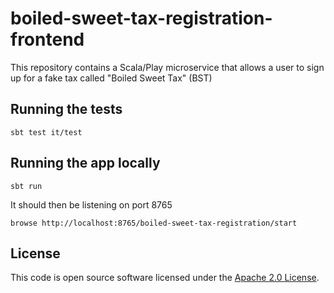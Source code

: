 # boiled-sweet-tax-registration-frontend

This repository contains a Scala/Play microservice that allows a user to sign up for a fake tax called "Boiled Sweet Tax" (BST)

## Running the tests

    sbt test it/test

## Running the app locally

    sbt run

It should then be listening on port 8765

    browse http://localhost:8765/boiled-sweet-tax-registration/start

## License

This code is open source software licensed under the [Apache 2.0 License]("http://www.apache.org/licenses/LICENSE-2.0.html").
